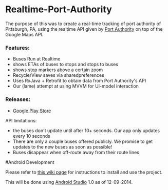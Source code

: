 Realtime-Port-Authority
=======================

The purpose of this was to create a real-time tracking of port authority
of Pittsburgh, PA, using the realtime API given by [Port Authority](http://truetime.portauthority.org/bustime/home.jsp) on top of
the Google Maps API.

### Features:
- Buses Run at Realtime
- shows ETAs of buses to stops and stops to buses
- shows stop markers above a certain zoom
- RecyclerView saves via sharedpreferences
- Uses RxJava + Retrofit to obtain data from Port Authority's API
- Our (lame) attempt at using MVVM for UI-model interaction


### Releases:
- [Google Play Store](https://play.google.com/store/apps/details?id=rectangledbmi.com.pittsburghrealtimetracker)

API limitations:
- the buses don't update until after 10+ seconds. Our app only updates 
every 10 seconds
- There are only a couple buses offered publicly. We promise to get updates
to the new buses as soon as possible!
- Buses disappear when off-route away from their route lines

#Android Development

Please refer to [this wiki page](https://github.com/rectangle-dbmi/Realtime-Port-Authority/wiki/Contributing-to-to-PAT-Realtime-Tracker) for instructions to install and use the project.

This will be done using [Android Studio](https://developer.android.com/sdk/installing/studio.html) 1.0 as of 12-09-2014.


